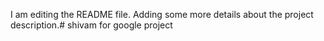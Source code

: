 I am editing the README file. Adding some more details about the project description.# shivam
for google project
